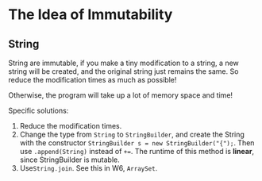 # The Idea of Immutability
## String
String are immutable, if you make a tiny modification to a string, a new string 
will be created, and the original string just remains the same. So reduce 
the modification times as much as possible!

Otherwise, the program will take up a lot of memory space and time!

Specific solutions:
1. Reduce the modification times.
2. Change the type from `String` to `StringBuilder`, and create the String with 
the constructor `StringBuilder s = new StringBuilder("{");`. Then use `.append(String)` instead of `+=`.
The runtime of this method is **linear**, since StringBuilder is mutable.
3. Use`String.join`. See this in W6, `ArraySet`.